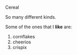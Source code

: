 Cereal 

So many different kinds.

Some of the ones that I **like** are:

1. cornflakes
2. cheerios
3. crispix
